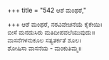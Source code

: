 +++
title = "542 ಆಶೆ ಮಂಥರೆ,"

+++
ಆಶೆ ಮಂಥರೆ, ನರವಿವೇಚನೆಯೆ ಕೈಕೇಯಿ।  
ಬೀಸೆ ಮನದುಸಿರು ಮತಿದೀಪವಲೆಯುವುದು॥  
ವಾಸನೆಗಳನುಕೂಲ ಸತ್ಯತರ್ಕತೆ ಶೂಲ।  
ಶೋಷಿಸಾ ವಾಸನೆಯ - ಮಂಕುತಿಮ್ಮ॥  
